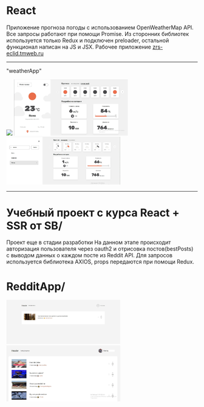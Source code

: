 # React

Приложение прогноза погоды с использованием OpenWeatherMap API. Все запросы работают при помощи Promise. Из сторонних библиотек используется только Redux и подключен preloader, остальной функционал написан на JS и JSX. Рабочее приложение <a href="https://zrs-eclid.tmweb.ru/">zrs-eclid.tmweb.ru</a>

_____

"weatherApp"

<img style="width:300px;" src="https://github.com/ZhadanovRoman/ReactJS/blob/masterReact/react-img/1.bmp"> <img style="width:300px;" src="https://github.com/ZhadanovRoman/ReactJS/blob/masterReact/react-img/3.jpg">
<img style="width:300px;" src="https://github.com/ZhadanovRoman/ReactJS/blob/masterReact/react-img/7.jpg">


_____

# Учебный проект с курса React + SSR от SB/ 
Проект еще в стадии разработки
Hа данном этапе происходит авторизация пользователя через oauth2 и отрисовка постов(bestPosts) с выводом данных о каждом посте из Reddit API. Для запросов используется библиотека AXIOS,
props передаются при помощи Redux.

# RedditApp/

<img style="width:300px;" src="https://github.com/ZhadanovRoman/ReactJS/blob/masterReact/react-img/reddi1.jpg">  <img style="width:300px;" src="https://github.com/ZhadanovRoman/ReactJS/blob/masterReact/react-img/1.jpg">

